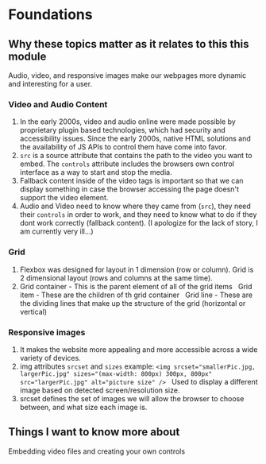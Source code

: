 # Foundations  

## Why these topics matter as it relates to this this module  

Audio, video, and responsive images make our webpages more dynamic and interesting for a user.  

### Video and Audio Content

1. In the early 2000s, video and audio online were made possible by proprietary plugin based technologies, which had security and accessibility issues. Since the early 2000s, native HTML solutions and the availability of JS APIs to control them have come into favor.  
2. `src` is a source attribute that contains the path to the video you want to embed. The `controls` attribute includes the browsers own control interface as a way to start and stop the media.  
3. Fallback content inside of the video tags is important so that we can display something in case the browser accessing the page doesn't support the video element.  
4. Audio and Video need to know where they came from (`src`), they need their `controls` in order to work, and they need to know what to do if they dont work correctly (fallback content). (I apologize for the lack of story, I am currently very ill...)

### Grid  

1. Flexbox was designed for layout in 1 dimension (row or column). Grid is 2 dimensional layout (rows and columns at the same time).  
2. Grid container - This is the parent element of all of the grid items  
Grid item - These are the children of th grid container  
Grid line - These are the dividing lines that make up the structure of the grid (horizontal or vertical)  

### Responsive images  

1. It makes the website more appealing and more accessible across a wide variety of devices.  
2. img attributes `srcset` and `sizes` example: `<img srcset="smallerPic.jpg, largerPic.jpg" sizes="(max-width: 800px) 300px, 800px" src="largerPic.jpg" alt="picture size" />`  
Used to display a different image based on detected screen/resolution size.  
3. srcset defines the set of images we will allow the browser to choose between, and what size each image is.  

## Things I want to know more about  

Embedding video files and creating your own controls
